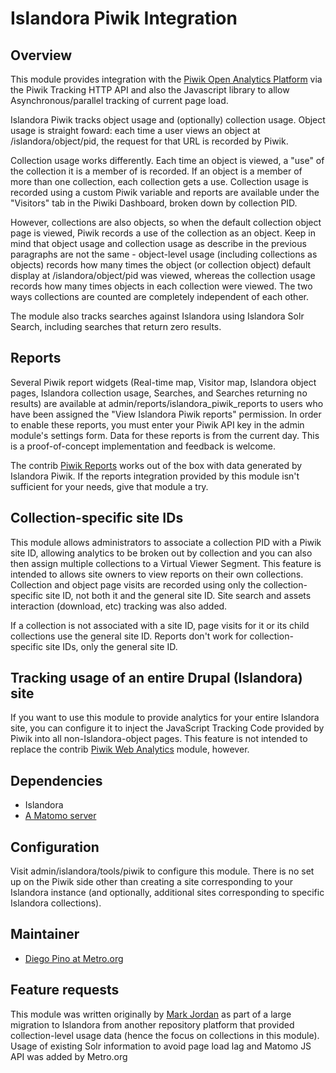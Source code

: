 # Islandora Piwik Integration

## Overview

This module provides integration with the [Piwik Open Analytics Platform](http://piwik.org/) via the Piwik Tracking HTTP API and also the Javascript library to allow Asynchronous/parallel tracking of current page load.

Islandora Piwik tracks object usage and (optionally) collection usage. Object usage is straight foward: each time a user views an object at /islandora/object/pid, the request for that URL is recorded by Piwik.

Collection usage works differently. Each time an object is viewed, a "use" of the collection it is a member of is recorded. If an object is a member of more than one collection, each collection gets a use. Collection usage is recorded using a custom Piwik variable and reports are available under the "Visitors" tab in the Piwiki Dashboard, broken down by collection PID.

However, collections are also objects, so when the default collection object page is viewed, Piwik records a use of the collection as an object. Keep in mind that object usage and collection usage as describe in the previous paragraphs are not the same - object-level usage (including collections as objects) records how many times the object (or collection object) default display at /islandora/object/pid was viewed, whereas the collection usage records how many times objects in each collection were viewed. The two ways collections are counted are completely independent of each other. 

The module also tracks searches against Islandora using Islandora Solr Search, including searches that return zero results.

## Reports

Several Piwik report widgets (Real-time map, Visitor map, Islandora object pages, Islandora collection usage, Searches, and Searches returning no results) are available at admin/reports/islandora_piwik_reports to users who have been assigned the "View Islandora Piwik reports" permission. In order to enable these reports, you must enter your Piwik API key in the admin module's settings form. Data for these reports is from the current day. This is a proof-of-concept implementation and feedback is welcome.

The contrib [Piwik Reports](https://www.drupal.org/project/piwik_reports) works out of the box with data generated by Islandora Piwik. If the reports integration provided by this module isn't sufficient for your needs, give that module a try.

## Collection-specific site IDs

This module allows administrators to associate a collection PID with a Piwik site ID, allowing analytics to be broken out by collection and you can also then assign multiple collections to a Virtual Viewer Segment. This feature is intended to allows site owners to view reports on their own collections. Collection and object page visits are recorded using only the collection-specific site ID, not both it and the general site ID. Site search and assets interaction (download, etc) tracking was also added.

If a collection is not associated with a site ID, page visits for it or its child collections use the general site ID. Reports don't work for collection-specific site IDs, only the general site ID.

## Tracking usage of an entire Drupal (Islandora) site

If you want to use this module to provide analytics for your entire Islandora site, you can configure it to inject the JavaScript Tracking Code provided by Piwik into all non-Islandora-object pages. This feature is not intended to replace the contrib [Piwik Web Analytics](https://www.drupal.org/project/piwik) module, however. 

## Dependencies

* Islandora
* [A Matomo server](https://matomo.org)

## Configuration

Visit admin/islandora/tools/piwik to configure this module. There is no set up on the Piwik side other than creating a site corresponding to your Islandora instance (and optionally, additional sites corresponding to specific Islandora collections).

## Maintainer


* [Diego Pino at Metro.org](https://github.com/DiegoPino)

## Feature requests

This module was written originally by [Mark Jordan](https://github.com/mjordan) as part of a large migration to Islandora from another repository platform that provided collection-level usage data (hence the focus on collections in this module). Usage of existing Solr information to avoid page load lag and Matomo JS API was added by Metro.org

